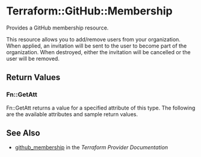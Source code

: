 # Terraform::GitHub::Membership

Provides a GitHub membership resource.

This resource allows you to add/remove users from your organization. When applied,
an invitation will be sent to the user to become part of the organization. When
destroyed, either the invitation will be cancelled or the user will be removed.

## Return Values

### Fn::GetAtt

Fn::GetAtt returns a value for a specified attribute of this type. The following are the available attributes and sample return values.

## See Also

* [github_membership](https://www.terraform.io/docs/providers/github/r/membership.html) in the _Terraform Provider Documentation_